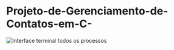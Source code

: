 # Projeto-de-Gerenciamento-de-Contatos-em-C-


![Interface terminal todos os processos](https://github.com/viniciuscaetano12/Projeto-de-Gerenciamento-de-Contatos-em-C-/assets/111949554/7a7e0200-3f28-405e-8212-7e97a89f3f92)
